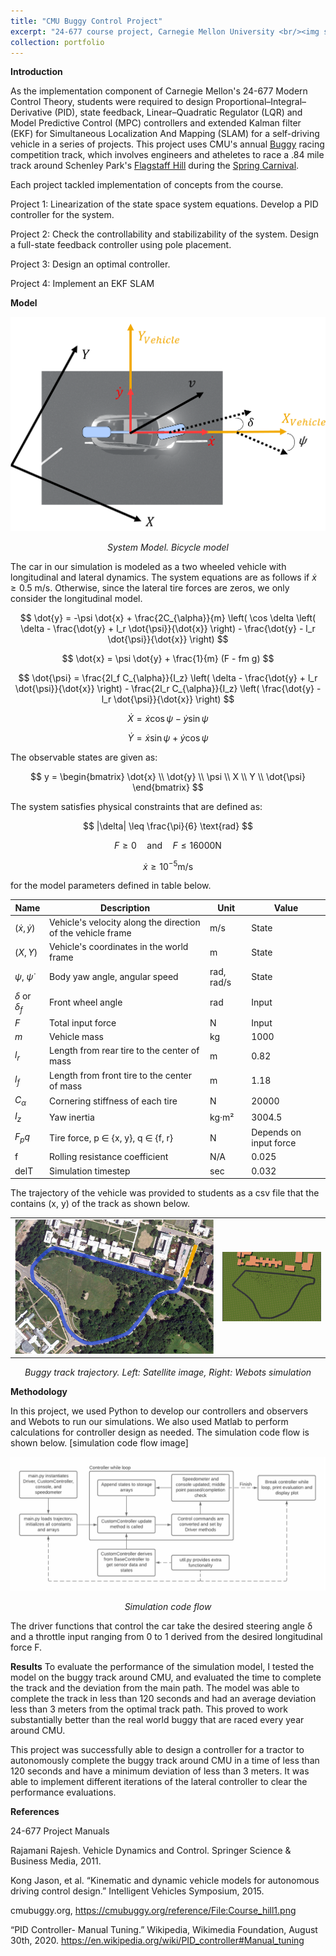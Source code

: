 ```yaml
---
title: "CMU Buggy Control Project"
excerpt: "24-677 course project, Carnegie Mellon University <br/><img src=''>"
collection: portfolio
---
```


**Introduction**

As the implementation component of Carnegie Mellon's 24-677 Modern Control Theory, students were required to design Proportional–Integral–Derivative (PID), state feedback, Linear–Quadratic Regulator (LQR) and Model Predictive Control (MPC) controllers and extended Kalman filter (EKF) for Simultaneous Localization And Mapping (SLAM) for a self-driving vehicle in a series of projects. This project uses CMU's annual <a href="https://www.cmu.edu/buggy/">Buggy</a> racing competition track, which involves engineers and atheletes to race a .84 mile track around Schenley Park's <a href="https://en.wikipedia.org/wiki/Flagstaff_Hill,_Pennsylvania">Flagstaff Hill</a> during the <a href="https://www.cmu.edu/engage/alumni/events/campus/spring-carnival/index.html">Spring Carnival</a>.

Each project tackled implementation of concepts from the course.

Project 1: Linearization of the state space system equations. Develop a PID controller for the system.

Project 2: Check the controllability and stabilizability of the system. Design a full-state feedback controller using pole placement.

Project 3: Design an optimal controller.

Project 4: Implement an EKF SLAM

**Model**

<img src='/images/MCT_project/Bicycle1.png' alt="bicycle model" class="center">
<p style="text-align:center"> <i>System Model. Bicycle model</i></p>

<!--
<img src='/images/MCT_project/Bicycle2.png' alt="bicycle model" class="center">
<p style="text-align:center"> <i>System Model. Tire slip angle</i></p>
-->

The car in our simulation is modeled as a two wheeled vehicle with longitudinal and lateral dynamics. The system equations are as follows if $\dot{x} \geq 0.5$ m/s. Otherwise, since the lateral tire forces are zeros, we only consider the longitudinal model.

$$
\dot{y} = -\psi \dot{x} + \frac{2C_{\alpha}}{m} \left( \cos \delta \left( \delta - \frac{\dot{y} + l_r \dot{\psi}}{\dot{x}} \right) - \frac{\dot{y} - l_r \dot{\psi}}{\dot{x}} \right)
$$

$$
\dot{x} = \psi \dot{y} + \frac{1}{m} (F - fm g)
$$

$$
\dot{\psi} = \frac{2l_f C_{\alpha}}{I_z} \left( \delta - \frac{\dot{y} + l_r \dot{\psi}}{\dot{x}} \right) - \frac{2l_r C_{\alpha}}{I_z} \left( \frac{\dot{y} - l_r \dot{\psi}}{\dot{x}} \right)
$$

$$
\dot{X} = \dot{x} \cos \psi - \dot{y} \sin \psi
$$

$$
\dot{Y} = \dot{x} \sin \psi + \dot{y} \cos \psi
$$


The observable states are given as:

$$
y = 
\begin{bmatrix}
\dot{x} \\
\dot{y} \\
\psi \\
X \\
Y \\
\dot{\psi}
\end{bmatrix}
$$

The system satisfies physical constraints that are defined as:

$$
|\delta| \leq \frac{\pi}{6} \text{rad}
$$

$$
F \geq 0 \quad \text{and} \quad F \leq 16000 \text{N}
$$

$$
\dot{x} \geq 10^{-5} \text{m/s}
$$

for the model parameters defined in table below.

| Name       | Description                                  | Unit        | Value                |
|------------|----------------------------------------------|-------------|----------------------|
| $\left(\dot{x}, \dot{y}\right)$    | Vehicle's velocity along the direction of the vehicle frame | m/s   | State                |
| $\left(X, Y\right)$     | Vehicle's coordinates in the world frame    | m           | State                |
| $\psi$, $\dot{\psi}$     | Body yaw angle, angular speed               | rad, rad/s  | State                |
| $\delta$ or $\delta_f$   | Front wheel angle                           | rad         | Input                |
| $F$          | Total input force                           | N           | Input                |
| $m$          | Vehicle mass                                | kg          | 1000                 |
| $l_r$        | Length from rear tire to the center of mass | m           | 0.82                 |
| $l_f$        | Length from front tire to the center of mass| m           | 1.18                 |
| $C_\alpha$        | Cornering stiffness of each tire            | N           | 20000                |
| $I_z$        | Yaw inertia                                 | kg·m²       | 3004.5               |
| $F_pq$       | Tire force, p ∈ {x, y}, q ∈ {f, r}          | N           | Depends on input force |
| f          | Rolling resistance coefficient              | N/A         | 0.025                |
| delT       | Simulation timestep                         | sec         | 0.032                |

<!--
[INSERT TABLE]
<table style="text-align: center; margin: auto;">
  <thead>
    <tr>
      <th>Name</th>
      <th>Description</th>
      <th>Unit</th>
      <th>Value</th>
    </tr>
  </thead>
  <tbody>
    <tr>
      <td>(ẋ, ẏ)</td>
      <td>Vehicle's velocity along the direction of the vehicle frame</td>
      <td>m/s</td>
      <td>State</td>
    </tr>
    <tr>
      <td>(X, Y)</td>
      <td>Vehicle's coordinates in the world frame</td>
      <td>m</td>
      <td>State</td>
    </tr>
    <tr>
      <td>ψ, ψ̇</td>
      <td>Body yaw angle, angular speed</td>
      <td>rad, rad/s</td>
      <td>State</td>
    </tr>
    <tr>
      <td>δ or δ_f</td>
      <td>Front wheel angle</td>
      <td>rad</td>
      <td>Input</td>
    </tr>
    <tr>
      <td>F</td>
      <td>Total input force</td>
      <td>N</td>
      <td>Input</td>
    </tr>
    <tr>
      <td>m</td>
      <td>Vehicle mass</td>
      <td>kg</td>
      <td>1000</td>
    </tr>
    <tr>
      <td>l_r</td>
      <td>Length from rear tire to the center of mass</td>
      <td>m</td>
      <td>0.82</td>
    </tr>
    <tr>
      <td>l_f</td>
      <td>Length from front tire to the center of mass</td>
      <td>m</td>
      <td>1.18</td>
    </tr>
    <tr>
      <td>C_α</td>
      <td>Cornering stiffness of each tire</td>
      <td>N</td>
      <td>20000</td>
    </tr>
    <tr>
      <td>I_z</td>
      <td>Yaw inertia</td>
      <td>kg·m²</td>
      <td>3004.5</td>
    </tr>
    <tr>
      <td>F_pq</td>
      <td>Tire force, p ∈ {x, y}, q ∈ {f, r}</td>
      <td>N</td>
      <td>Depends on input force</td>
    </tr>
    <tr>
      <td>f</td>
      <td>Rolling resistance coefficient</td>
      <td>N/A</td>
      <td>0.025</td>
    </tr>
    <tr>
      <td>delT</td>
      <td>Simulation timestep</td>
      <td>sec</td>
      <td>0.032</td>
    </tr>
  </tbody>
</table>
-->


The trajectory of the vehicle was provided to students as a csv file that the contains (x, y) of the track as shown below.

<div style="text-align: center;">
<table border="0">
 <tr>
  <td><img src='/images/MCT_project/buggy_track1.png' alt="buggy track irl" class="center"></td>
  <td><img src='/images/MCT_project/buggy_track2.png' alt="buggy track webots" class="center"></td>
 </tr>
</table>
</div>

<p style="text-align:center"> <i>Buggy track trajectory. Left: Satellite image, Right: Webots simulation</i></p>

**Methodology**


In this project, we used Python to develop our controllers and observers and Webots to run our simulations. We also used Matlab to perform calculations for controller design as needed. The simulation code flow is shown below.
[simulation code flow image]

<img src='/images/MCT_project/sim_codeflow.png' alt="sim model" class="center">
<p style="text-align:center"> <i>Simulation code flow</i></p>

The driver functions that control the car take the desired steering angle δ and a throttle input ranging from 0 to 1 derived from the desired longitudinal force F.

**Results**
To evaluate the performance of the simulation model, I tested the model on the buggy track around CMU, and evaluated the time to complete the track and the deviation from the main path. The model was able to complete the track in less than 120 seconds and had an average deviation less than 3 meters from the optimal track path. This proved to work substantially better than the real world buggy that are raced every year around CMU.

This project was successfully able to design a controller for a tractor to autonomously complete the buggy track around CMU in a time of less than 120 seconds and have a minimum deviation of less than 3 meters. It was able to implement different iterations of the lateral controller to clear the performance evaluations.



**References**

24-677 Project Manuals

Rajamani Rajesh. Vehicle Dynamics and Control. Springer Science & Business Media, 2011.

Kong Jason, et al. “Kinematic and dynamic vehicle models for autonomous driving
control design.” Intelligent Vehicles Symposium, 2015.

cmubuggy.org, https://cmubuggy.org/reference/File:Course_hill1.png

“PID Controller- Manual Tuning.” Wikipedia, Wikimedia Foundation, August 30th, 2020. https://en.wikipedia.org/wiki/PID_controller#Manual_tuning
